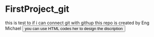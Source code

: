 # FirstProject_git
this is test to if i can connect git with githup 
this repo is created by Eng Michael 
<button>you can use HTML codes her to design the discription</button>

